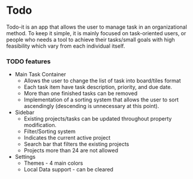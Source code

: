 # Todo
Todo-it is an app that allows the user to manage task in an organizational method. To keep it simple, it is mainly focused on task-oriented users, or people who needs a tool to achieve their tasks/small goals with high feasibility which vary from each individual itself. 

### TODO features
* Main Task Container
    * Allows the user to change the list of task into board/tiles format
    * Each task item have task description, priority, and due date.
    * More than one finished tasks can be removed
    * Implementation of a sorting system that allows the user to sort ascendingly (descending is unnecessary at this point).
* Sidebar
    * Existing projects/tasks can be updated throughout property modification.
    * Filter/Sorting system
    * Indicates the current active project 
    * Search bar that filters the existing projects
    * Projects more than 24 are not allowed
* Settings
    * Themes - 4 main colors
    * Local Data support - can be cleared

